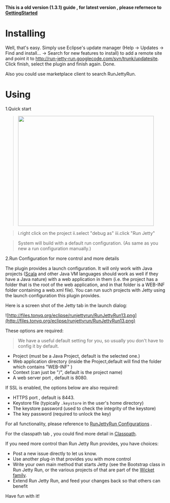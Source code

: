 **This is a old version (1.3.1) guide , for latest version , please refernece to [GettingStarted](GettingStarted.md)**

# Installing #

Well, that's easy. Simply use Eclipse's update manager (Help -> Updates -> Find and install... -> Search for new features to install) to add a remote site and point it to http://run-jetty-run.googlecode.com/svn/trunk/updatesite. Click finish, select the plugin  and finish again. Done.

Also you could use marketplace client to search RunJettyRun.

# Using #

1.Quick start
> <a href='http://www.youtube.com/watch?feature=player_embedded&v=Dtj1YBy9LKw' target='_blank'><img src='http://img.youtube.com/vi/Dtj1YBy9LKw/0.jpg' width='425' height=344 /></a>

> i.right click on the project
> ii.select "debug as"
> iii.click "Run Jetty"

> System will build with a default run configuration.
> (As same as you new a run configuration manually.)

2.Run Configuration for more control and more details

The plugin provides a launch configuration. It will only work with Java projects ([Scala](http://www.scala-lang.org/) and other Java VM languages should work as well if they have a Java nature) with a web application in them (i.e. the project has a folder that is the root of the web application, and in that folder is a WEB-INF folder containing a web.xml file).  You can run such projects with Jetty using the launch configuration this plugin provides.

Here is a screen shot of the Jetty tab in the launch dialog:

![http://files.tonyq.org/eclipse/runjettyrun/RunJettyRun13.png](http://files.tonyq.org/eclipse/runjettyrun/RunJettyRun13.png)

These options are required:
> We have a useful default setting for you, so usually you don't have to config it by default.

  * Project (must be a Java Project, default is the selected one.)
  * Web application directory (inside the Project,default will find the folder which contains "WEB-INF" )
  * Context (can just be "/", default is the project name)
  * A web server port , default is 8080.

If SSL is enabled, the options below are also required:
  * HTTPS port , default is 8443.
  * Keystore file (typically `.keystore` in the user's home directory)
  * The keystore password (used to check the integrity of the keystore)
  * The key password (required to unlock the key)

For all functionality, please reference to [RunJettyRun Configurations](RJRConfigurations.md) .


For the classpath tab , you could find more detail in [Classpath](Classpath.md).

If you need more control than Run Jetty Run provides, you have choices:
  * Post a new issue directly to let us know.
  * Use another plug-in that provides you with more control
  * Write your own main method that starts Jetty (see the Bootstrap class in Run Jetty Run, or the various projects of that are part of the [Wicket family](http://wicket.apache.org/).
  * Extend Run Jetty Run, and feed your changes back so that others can benefit

Have fun with it!